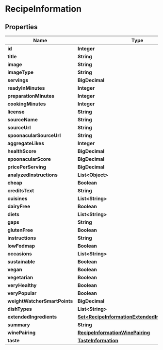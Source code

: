 

# RecipeInformation



## Properties

| Name | Type | Description | Notes |
|------------ | ------------- | ------------- | -------------|
|**id** | **Integer** |  |  |
|**title** | **String** |  |  |
|**image** | **String** |  |  |
|**imageType** | **String** |  |  [optional] |
|**servings** | **BigDecimal** |  |  |
|**readyInMinutes** | **Integer** |  |  |
|**preparationMinutes** | **Integer** |  |  [optional] |
|**cookingMinutes** | **Integer** |  |  [optional] |
|**license** | **String** |  |  [optional] |
|**sourceName** | **String** |  |  |
|**sourceUrl** | **String** |  |  |
|**spoonacularSourceUrl** | **String** |  |  |
|**aggregateLikes** | **Integer** |  |  |
|**healthScore** | **BigDecimal** |  |  |
|**spoonacularScore** | **BigDecimal** |  |  |
|**pricePerServing** | **BigDecimal** |  |  |
|**analyzedInstructions** | **List&lt;Object&gt;** |  |  |
|**cheap** | **Boolean** |  |  |
|**creditsText** | **String** |  |  |
|**cuisines** | **List&lt;String&gt;** |  |  |
|**dairyFree** | **Boolean** |  |  |
|**diets** | **List&lt;String&gt;** |  |  |
|**gaps** | **String** |  |  |
|**glutenFree** | **Boolean** |  |  |
|**instructions** | **String** |  |  |
|**lowFodmap** | **Boolean** |  |  |
|**occasions** | **List&lt;String&gt;** |  |  |
|**sustainable** | **Boolean** |  |  |
|**vegan** | **Boolean** |  |  |
|**vegetarian** | **Boolean** |  |  |
|**veryHealthy** | **Boolean** |  |  |
|**veryPopular** | **Boolean** |  |  |
|**weightWatcherSmartPoints** | **BigDecimal** |  |  |
|**dishTypes** | **List&lt;String&gt;** |  |  |
|**extendedIngredients** | [**Set&lt;RecipeInformationExtendedIngredientsInner&gt;**](RecipeInformationExtendedIngredientsInner.md) |  |  |
|**summary** | **String** |  |  |
|**winePairing** | [**RecipeInformationWinePairing**](RecipeInformationWinePairing.md) |  |  [optional] |
|**taste** | [**TasteInformation**](TasteInformation.md) |  |  [optional] |



